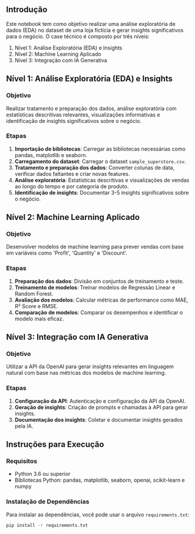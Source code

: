 ## Introdução

Este notebook tem como objetivo realizar uma análise exploratória de dados (EDA) no dataset de uma loja fictícia e gerar insights significativos para o negócio. O case técnico é composto por três níveis:

1. Nível 1: Análise Exploratória (EDA) e Insights
2. Nível 2: Machine Learning Aplicado
3. Nível 3: Integração com IA Generativa

## Nível 1: Análise Exploratória (EDA) e Insights

### Objetivo
Realizar tratamento e preparação dos dados, análise exploratória com estatísticas descritivas relevantes, visualizações informativas e identificação de insights significativos sobre o negócio.

### Etapas
1. **Importação de bibliotecas**: Carregar as bibliotecas necessárias como pandas, matplotlib e seaborn.
2. **Carregamento do dataset**: Carregar o dataset `sample_superstore.csv`.
3. **Tratamento e preparação dos dados**: Converter colunas de data, verificar dados faltantes e criar novas features.
4. **Análise exploratória**: Estatísticas descritivas e visualizações de vendas ao longo do tempo e por categoria de produto.
5. **Identificação de insights**: Documentar 3-5 insights significativos sobre o negócio.

## Nível 2: Machine Learning Aplicado

### Objetivo
Desenvolver modelos de machine learning para prever vendas com base em variáveis como 'Profit', 'Quantity' e 'Discount'.

### Etapas
1. **Preparação dos dados**: Divisão em conjuntos de treinamento e teste.
2. **Treinamento de modelos**: Treinar modelos de Regressão Linear e Random Forest.
3. **Avaliação dos modelos**: Calcular métricas de performance como MAE, R² Score e RMSE.
4. **Comparação de modelos**: Comparar os desempenhos e identificar o modelo mais eficaz.

## Nível 3: Integração com IA Generativa

### Objetivo
Utilizar a API da OpenAI para gerar insights relevantes em linguagem natural com base nas métricas dos modelos de machine learning.

### Etapas
1. **Configuração da API**: Autenticação e configuração da API da OpenAI.
2. **Geração de insights**: Criação de prompts e chamadas à API para gerar insights.
3. **Documentação dos insights**: Coletar e documentar insights gerados pela IA.

## Instruções para Execução

### Requisitos

- Python 3.6 ou superior
- Bibliotecas Python: pandas, matplotlib, seaborn, openai, scikit-learn e numpy

### Instalação de Dependências

Para instalar as dependências, você pode usar o arquivo `requirements.txt`:

```bash
pip install -r requirements.txt
